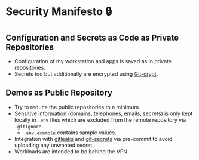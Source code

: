 # Security Manifesto 🔒

## Configuration and Secrets as Code as Private Repositories

- Configuration of my workstation and apps is saved as in private repositories.
- Secrets too but additionally are encrypted using [Git-crypt](https://github.com/AGWA/git-crypt).

## Demos as Public Repository

- Try to reduce the public repositories to a minimum.
- Sensitive information (domains, telephones, emails, secrets) is only kept locally in `.env` files which are excluded from the remote repository via `.gitignore`.
  - `.env.example` contains sample values.
- Integration with [gitleaks](https://github.com/zricethezav/gitleaks#pre-commit) and [git-secrets](https://github.com/awslabs/git-secrets) via pre-commit to avoid uploading any unwanted secret.
- Workloads are intended to be behind the VPN.
